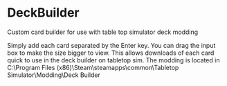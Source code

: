 # DeckBuilder
Custom card builder for use with table top simulator deck modding

Simply add each card separated by the Enter key. You can drag the input box to make the size bigger to view. This allows downloads of each card quick to use in the deck builder on tabletop sim. The modding is located in C:\Program Files (x86)\Steam\steamapps\common\Tabletop Simulator\Modding\Deck Builder
